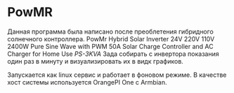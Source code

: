 # PowMR

Данная программа была написано после преоблетения гибридного солнечного контроллера.
PowMr Hybrid Solar Inverter 24V 220V 110V 2400W Pure Sine Wave with PWM 50A Solar Charge Controller and AC Charger for Home Use *PS-3KVA*
Зада собирать с инвертора показания один раз в минуту и визуализировать их в видк графиков.

Запускается как linux сервис и работает в фоновом режиме. В качестве хост системы используется OrangePI One с Armbian.
